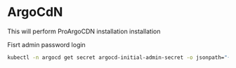 # ArgoCdN

This will perform ProArgoCDN installation installation

Fisrt admin password login

``` bash
kubectl -n argocd get secret argocd-initial-admin-secret -o jsonpath="{.data.password}" | base64 -d; echo
```



